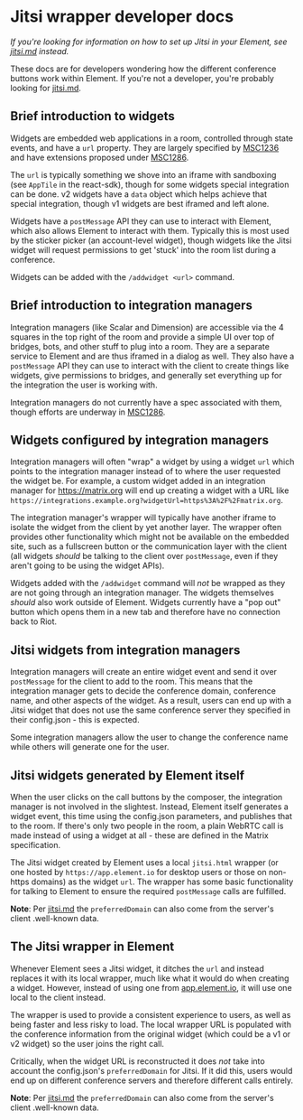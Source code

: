 # Jitsi wrapper developer docs

*If you're looking for information on how to set up Jitsi in your Element, see 
[jitsi.md](./jitsi.md) instead.*

These docs are for developers wondering how the different conference buttons work
within Element. If you're not a developer, you're probably looking for [jitsi.md](./jitsi.md).

## Brief introduction to widgets

Widgets are embedded web applications in a room, controlled through state events, and
have a `url` property. They are largely specified by [MSC1236](https://github.com/matrix-org/matrix-doc/issues/1236)
and have extensions proposed under [MSC1286](https://github.com/matrix-org/matrix-doc/issues/1286).

The `url` is typically something we shove into an iframe with sandboxing (see `AppTile`
in the react-sdk), though for some widgets special integration can be done. v2 widgets
have a `data` object which helps achieve that special integration, though v1 widgets
are best iframed and left alone.

Widgets have a `postMessage` API they can use to interact with Element, which also allows
Element to interact with them. Typically this is most used by the sticker picker (an
account-level widget), though widgets like the Jitsi widget will request permissions to
get 'stuck' into the room list during a conference.

Widgets can be added with the `/addwidget <url>` command.

## Brief introduction to integration managers

Integration managers (like Scalar and Dimension) are accessible via the 4 squares in
the top right of the room and provide a simple UI over top of bridges, bots, and other
stuff to plug into a room. They are a separate service to Element and are thus iframed
in a dialog as well. They also have a `postMessage` API they can use to interact with
the client to create things like widgets, give permissions to bridges, and generally
set everything up for the integration the user is working with.

Integration managers do not currently have a spec associated with them, though efforts
are underway in [MSC1286](https://github.com/matrix-org/matrix-doc/issues/1286).

## Widgets configured by integration managers

Integration managers will often "wrap" a widget by using a widget `url` which points
to the integration manager instead of to where the user requested the widget be. For
example, a custom widget added in an integration manager for https://matrix.org will
end up creating a widget with a URL like `https://integrations.example.org?widgetUrl=https%3A%2F%2Fmatrix.org`.

The integration manager's wrapper will typically have another iframe to isolate the
widget from the client by yet another layer. The wrapper often provides other functionality
which might not be available on the embedded site, such as a fullscreen button or the
communication layer with the client (all widgets *should* be talking to the client
over `postMessage`, even if they aren't going to be using the widget APIs).

Widgets added with the `/addwidget` command will *not* be wrapped as they are not going
through an integration manager. The widgets themselves *should* also work outside of
Element. Widgets currently have a "pop out" button which opens them in a new tab and
therefore have no connection back to Riot.

## Jitsi widgets from integration managers

Integration managers will create an entire widget event and send it over `postMessage`
for the client to add to the room. This means that the integration manager gets to 
decide the conference domain, conference name, and other aspects of the widget. As
a result, users can end up with a Jitsi widget that does not use the same conference
server they specified in their config.json - this is expected.

Some integration managers allow the user to change the conference name while others
will generate one for the user. 

## Jitsi widgets generated by Element itself

When the user clicks on the call buttons by the composer, the integration manager is
not involved in the slightest. Instead, Element itself generates a widget event, this time
using the config.json parameters, and publishes that to the room. If there's only two
people in the room, a plain WebRTC call is made instead of using a widget at all - these
are defined in the Matrix specification.

The Jitsi widget created by Element uses a local `jitsi.html` wrapper (or one hosted by
`https://app.element.io` for desktop users or those on non-https domains) as the widget
`url`. The wrapper has some basic functionality for talking to Element to ensure the
required `postMessage` calls are fulfilled.

**Note**: Per [jitsi.md](./jitsi.md) the `preferredDomain` can also come from the server's
client .well-known data. 

## The Jitsi wrapper in Element

Whenever Element sees a Jitsi widget, it ditches the `url` and instead replaces it with
its local wrapper, much like what it would do when creating a widget. However, instead
of using one from [app.element.io](https://app.element.io), it will use one local to the client instead.

The wrapper is used to provide a consistent experience to users, as well as being faster
and less risky to load. The local wrapper URL is populated with the conference information
from the original widget (which could be a v1 or v2 widget) so the user joins the right
call.

Critically, when the widget URL is reconstructed it does *not* take into account the
config.json's `preferredDomain` for Jitsi. If it did this, users would end up on different
conference servers and therefore different calls entirely. 

**Note**: Per [jitsi.md](./jitsi.md) the `preferredDomain` can also come from the server's
client .well-known data.

